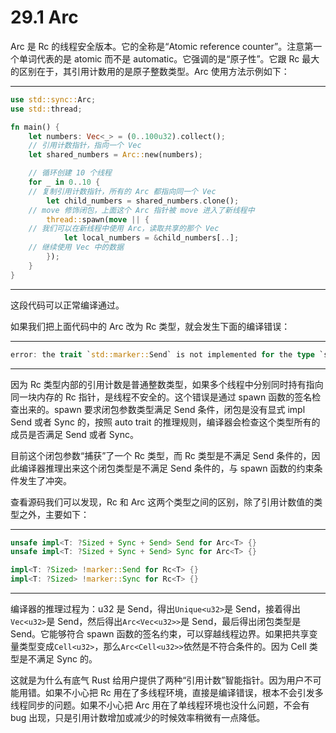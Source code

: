 # 29.1 Arc

Arc 是 Rc 的线程安全版本。它的全称是“Atomic reference counter”。注意第一个单词代表的是 atomic 而不是 automatic。它强调的是“原子性”。它跟 Rc 最大的区别在于，其引用计数用的是原子整数类型。Arc 使用方法示例如下：

---

```rust
use std::sync::Arc;
use std::thread;

fn main() {
    let numbers: Vec<_> = (0..100u32).collect();
    // 引用计数指针，指向一个 Vec
    let shared_numbers = Arc::new(numbers);

    // 循环创建 10 个线程
    for _ in 0..10 {
    // 复制引用计数指针，所有的 Arc 都指向同一个 Vec
        let child_numbers = shared_numbers.clone();
    // move 修饰闭包，上面这个 Arc 指针被 move 进入了新线程中
        thread::spawn(move || {
    // 我们可以在新线程中使用 Arc，读取共享的那个 Vec
            let local_numbers = &child_numbers[..];
    // 继续使用 Vec 中的数据
        });
    }
}
```

---

这段代码可以正常编译通过。

如果我们把上面代码中的 Arc 改为 Rc 类型，就会发生下面的编译错误：

---

```rust
error: the trait `std::marker::Send` is not implemented for the type `std::rc::Rc<std::vec::Vec<u32>>`
```

---

因为 Rc 类型内部的引用计数是普通整数类型，如果多个线程中分别同时持有指向同一块内存的 Rc 指针，是线程不安全的。这个错误是通过 spawn 函数的签名检查出来的。spawn 要求闭包参数类型满足 Send 条件，闭包是没有显式 impl Send 或者 Sync 的，按照 auto trait 的推理规则，编译器会检查这个类型所有的成员是否满足 Send 或者 Sync。

目前这个闭包参数“捕获”了一个 Rc 类型，而 Rc 类型是不满足 Send 条件的，因此编译器推理出来这个闭包类型是不满足 Send 条件的，与 spawn 函数的约束条件发生了冲突。

查看源码我们可以发现，Rc 和 Arc 这两个类型之间的区别，除了引用计数值的类型之外，主要如下：

---

```rust
unsafe impl<T: ?Sized + Sync + Send> Send for Arc<T> {}
unsafe impl<T: ?Sized + Sync + Send> Sync for Arc<T> {}

impl<T: ?Sized> !marker::Send for Rc<T> {}
impl<T: ?Sized> !marker::Sync for Rc<T> {}
```

---

编译器的推理过程为：u32 是 Send，得出`Unique<u32>`是 Send，接着得出`Vec<u32>`是 Send，然后得出`Arc<Vec<u32>>`是 Send，最后得出闭包类型是 Send。它能够符合 spawn 函数的签名约束，可以穿越线程边界。如果把共享变量类型变成`Cell<u32>`，那么`Arc<Cell<u32>>`依然是不符合条件的。因为 Cell 类型是不满足 Sync 的。

这就是为什么有底气 Rust 给用户提供了两种“引用计数”智能指针。因为用户不可能用错。如果不小心把 Rc 用在了多线程环境，直接是编译错误，根本不会引发多线程同步的问题。如果不小心把 Arc 用在了单线程环境也没什么问题，不会有 bug 出现，只是引用计数增加或减少的时候效率稍微有一点降低。
